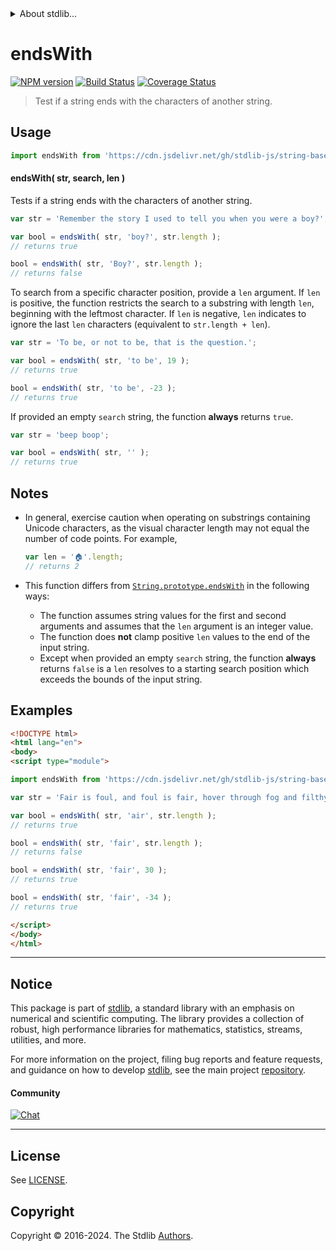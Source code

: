 <!--

@license Apache-2.0

Copyright (c) 2022 The Stdlib Authors.

Licensed under the Apache License, Version 2.0 (the "License");
you may not use this file except in compliance with the License.
You may obtain a copy of the License at

   http://www.apache.org/licenses/LICENSE-2.0

Unless required by applicable law or agreed to in writing, software
distributed under the License is distributed on an "AS IS" BASIS,
WITHOUT WARRANTIES OR CONDITIONS OF ANY KIND, either express or implied.
See the License for the specific language governing permissions and
limitations under the License.

-->


<details>
  <summary>
    About stdlib...
  </summary>
  <p>We believe in a future in which the web is a preferred environment for numerical computation. To help realize this future, we've built stdlib. stdlib is a standard library, with an emphasis on numerical and scientific computation, written in JavaScript (and C) for execution in browsers and in Node.js.</p>
  <p>The library is fully decomposable, being architected in such a way that you can swap out and mix and match APIs and functionality to cater to your exact preferences and use cases.</p>
  <p>When you use stdlib, you can be absolutely certain that you are using the most thorough, rigorous, well-written, studied, documented, tested, measured, and high-quality code out there.</p>
  <p>To join us in bringing numerical computing to the web, get started by checking us out on <a href="https://github.com/stdlib-js/stdlib">GitHub</a>, and please consider <a href="https://opencollective.com/stdlib">financially supporting stdlib</a>. We greatly appreciate your continued support!</p>
</details>

# endsWith

[![NPM version][npm-image]][npm-url] [![Build Status][test-image]][test-url] [![Coverage Status][coverage-image]][coverage-url] <!-- [![dependencies][dependencies-image]][dependencies-url] -->

> Test if a string ends with the characters of another string.

<section class="intro">

</section>

<!-- /.intro -->



<section class="usage">

## Usage

```javascript
import endsWith from 'https://cdn.jsdelivr.net/gh/stdlib-js/string-base-ends-with@esm/index.mjs';
```

#### endsWith( str, search, len )

Tests if a string ends with the characters of another string.

```javascript
var str = 'Remember the story I used to tell you when you were a boy?';

var bool = endsWith( str, 'boy?', str.length );
// returns true

bool = endsWith( str, 'Boy?', str.length );
// returns false
```

To search from a specific character position, provide a `len` argument. If `len` is positive, the function restricts the search to a substring with length `len`, beginning with the leftmost character. If `len` is negative, `len` indicates to ignore the last `len` characters (equivalent to `str.length + len`).

```javascript
var str = 'To be, or not to be, that is the question.';

var bool = endsWith( str, 'to be', 19 );
// returns true

bool = endsWith( str, 'to be', -23 );
// returns true
```

If provided an empty `search` string, the function **always** returns `true`.

```javascript
var str = 'beep boop';

var bool = endsWith( str, '' );
// returns true
```

</section>

<!-- /.usage -->

<section class="notes">

## Notes

-   In general, exercise caution when operating on substrings containing Unicode characters, as the visual character length may not equal the number of code points. For example,

    ```javascript
    var len = '🏠'.length;
    // returns 2
    ```

-   This function differs from [`String.prototype.endsWith`][mdn-string-endswith] in the following ways:

    -   The function assumes string values for the first and second arguments and assumes that the `len` argument is an integer value.
    -   The function does **not** clamp positive `len` values to the end of the input string.
    -   Except when provided an empty `search` string, the function **always** returns `false` is a `len` resolves to a starting search position which exceeds the bounds of the input string.

</section>

<!-- /.notes -->

<section class="examples">

## Examples

<!-- eslint no-undef: "error" -->

```html
<!DOCTYPE html>
<html lang="en">
<body>
<script type="module">

import endsWith from 'https://cdn.jsdelivr.net/gh/stdlib-js/string-base-ends-with@esm/index.mjs';

var str = 'Fair is foul, and foul is fair, hover through fog and filthy air';

var bool = endsWith( str, 'air', str.length );
// returns true

bool = endsWith( str, 'fair', str.length );
// returns false

bool = endsWith( str, 'fair', 30 );
// returns true

bool = endsWith( str, 'fair', -34 );
// returns true

</script>
</body>
</html>
```

</section>

<!-- /.examples -->

<!-- Section for related `stdlib` packages. Do not manually edit this section, as it is automatically populated. -->

<section class="related">

</section>

<!-- /.related -->

<!-- Section for all links. Make sure to keep an empty line after the `section` element and another before the `/section` close. -->


<section class="main-repo" >

* * *

## Notice

This package is part of [stdlib][stdlib], a standard library with an emphasis on numerical and scientific computing. The library provides a collection of robust, high performance libraries for mathematics, statistics, streams, utilities, and more.

For more information on the project, filing bug reports and feature requests, and guidance on how to develop [stdlib][stdlib], see the main project [repository][stdlib].

#### Community

[![Chat][chat-image]][chat-url]

---

## License

See [LICENSE][stdlib-license].


## Copyright

Copyright &copy; 2016-2024. The Stdlib [Authors][stdlib-authors].

</section>

<!-- /.stdlib -->

<!-- Section for all links. Make sure to keep an empty line after the `section` element and another before the `/section` close. -->

<section class="links">

[npm-image]: http://img.shields.io/npm/v/@stdlib/string-base-ends-with.svg
[npm-url]: https://npmjs.org/package/@stdlib/string-base-ends-with

[test-image]: https://github.com/stdlib-js/string-base-ends-with/actions/workflows/test.yml/badge.svg?branch=main
[test-url]: https://github.com/stdlib-js/string-base-ends-with/actions/workflows/test.yml?query=branch:main

[coverage-image]: https://img.shields.io/codecov/c/github/stdlib-js/string-base-ends-with/main.svg
[coverage-url]: https://codecov.io/github/stdlib-js/string-base-ends-with?branch=main

<!--

[dependencies-image]: https://img.shields.io/david/stdlib-js/string-base-ends-with.svg
[dependencies-url]: https://david-dm.org/stdlib-js/string-base-ends-with/main

-->

[chat-image]: https://img.shields.io/gitter/room/stdlib-js/stdlib.svg
[chat-url]: https://app.gitter.im/#/room/#stdlib-js_stdlib:gitter.im

[stdlib]: https://github.com/stdlib-js/stdlib

[stdlib-authors]: https://github.com/stdlib-js/stdlib/graphs/contributors

[umd]: https://github.com/umdjs/umd
[es-module]: https://developer.mozilla.org/en-US/docs/Web/JavaScript/Guide/Modules

[deno-url]: https://github.com/stdlib-js/string-base-ends-with/tree/deno
[deno-readme]: https://github.com/stdlib-js/string-base-ends-with/blob/deno/README.md
[umd-url]: https://github.com/stdlib-js/string-base-ends-with/tree/umd
[umd-readme]: https://github.com/stdlib-js/string-base-ends-with/blob/umd/README.md
[esm-url]: https://github.com/stdlib-js/string-base-ends-with/tree/esm
[esm-readme]: https://github.com/stdlib-js/string-base-ends-with/blob/esm/README.md
[branches-url]: https://github.com/stdlib-js/string-base-ends-with/blob/main/branches.md

[stdlib-license]: https://raw.githubusercontent.com/stdlib-js/string-base-ends-with/main/LICENSE

[mdn-string-endswith]: https://developer.mozilla.org/en-US/docs/Web/JavaScript/Reference/Global_Objects/String/endsWith

</section>

<!-- /.links -->
